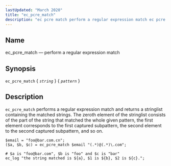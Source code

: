 ```yaml
---
lastUpdated: "March 2020"
title: "ec_pcre_match"
description: "ec pcre match perform a regular expression match ec pcre match string pattern ec pcre match performs a regular expression match and returns a stringlist containing the matched strings The zeroth element of the stringlist consists of the part of the string that matched the whole given pattern the first..."
---
```


<a name="sieve.ref.ec_pcre_match"></a> 
## Name

ec_pcre_match — perform a regular expression match

## Synopsis

`ec_pcre_match` { *`string`* } { *`pattern`* }

<a name="idp30354720"></a> 
## Description

`ec_pcre_match` performs a regular expression match and returns a stringlist containing the matched strings. The zeroth element of the stringlist consists of the part of the string that matched the whole given pattern, the first element corresponds to the first captured subpattern, the second element to the second captured subpattern, and so on.

<a name="example.ec_pcre_match"></a> 


```
$email = "foo@bar.com.cn";
($a, $b, $c) = ec_pcre_match $email "(.*)@(.*)\.com";

# $a is "foo@bar.com", $b is "foo" and $c is "bar"
ec_log "the string matched is ${a}, $1 is ${b}, $2 is ${c}.";
```